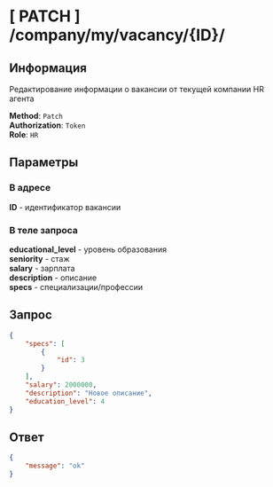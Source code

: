 # [ PATCH ] /company/my/vacancy/{ID}/

## Информация

Редактирование информации о вакансии от текущей компании HR агента

**Method**: `Patch`  
**Authorization**: `Token`  
**Role**: `HR`

## Параметры

### В адресе

**ID** - идентификатор вакансии

### В теле запроса

**educational_level** - уровень образования  
**seniority** - стаж  
**salary** - зарплата  
**description** - описание   
**specs** - специализации/профессии

## Запрос

```json
{
	"specs": [
		{
			"id": 3
		}
	],
	"salary": 2000000,
	"description": "Новое описание",
	"education_level": 4
}
```

## Ответ

```json
{
	"message": "ok"
}
```